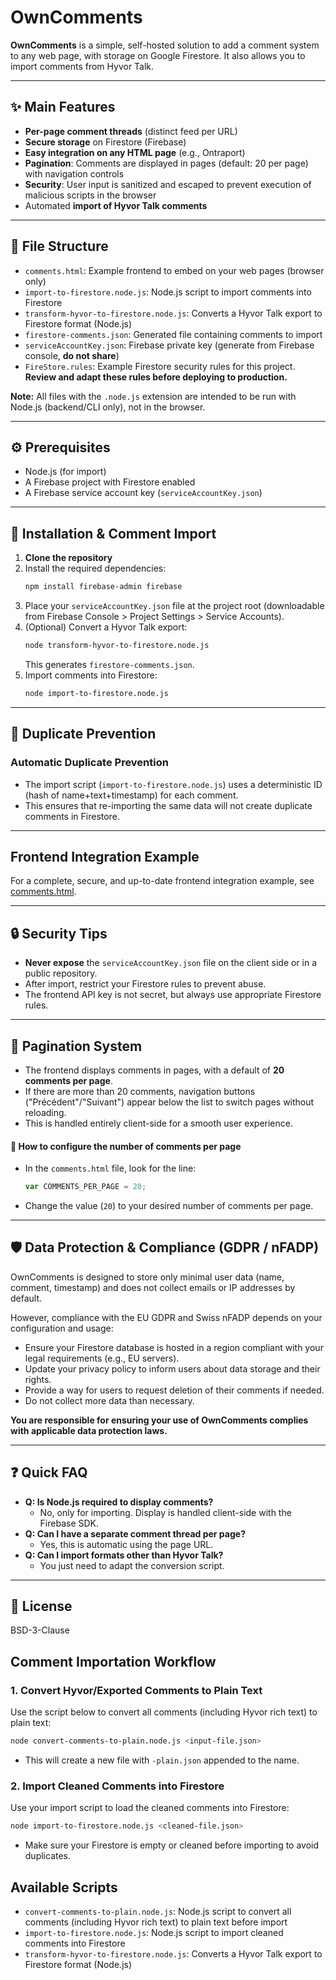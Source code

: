 # OwnComments

**OwnComments** is a simple, self-hosted solution to add a comment system to any web page, with storage on Google Firestore. It also allows you to import comments from Hyvor Talk.

---

## ✨ Main Features
- **Per-page comment threads** (distinct feed per URL)
- **Secure storage** on Firestore (Firebase)
- **Easy integration on any HTML page** (e.g., Ontraport)
- **Pagination**: Comments are displayed in pages (default: 20 per page) with navigation controls
- **Security**: User input is sanitized and escaped to prevent execution of malicious scripts in the browser
- Automated **import of Hyvor Talk comments**

---

## 📁 File Structure
- `comments.html`: Example frontend to embed on your web pages (browser only)
- `import-to-firestore.node.js`: Node.js script to import comments into Firestore
- `transform-hyvor-to-firestore.node.js`: Converts a Hyvor Talk export to Firestore format (Node.js)
- `firestore-comments.json`: Generated file containing comments to import
- `serviceAccountKey.json`: Firebase private key (generate from Firebase console, **do not share**)
- `FireStore.rules`: Example Firestore security rules for this project. **Review and adapt these rules before deploying to production.**

**Note:** All files with the `.node.js` extension are intended to be run with Node.js (backend/CLI only), not in the browser.

---

## ⚙️ Prerequisites
- Node.js (for import)
- A Firebase project with Firestore enabled
- A Firebase service account key (`serviceAccountKey.json`)

---

## 🚀 Installation & Comment Import

1. **Clone the repository**
2. Install the required dependencies:
   ```sh
   npm install firebase-admin firebase
   ```
3. Place your `serviceAccountKey.json` file at the project root (downloadable from Firebase Console > Project Settings > Service Accounts).
4. (Optional) Convert a Hyvor Talk export:
   ```sh
   node transform-hyvor-to-firestore.node.js
   ```
   This generates `firestore-comments.json`.
5. Import comments into Firestore:
   ```sh
   node import-to-firestore.node.js
   ```

---

## 🧹 Duplicate Prevention

### Automatic Duplicate Prevention
- The import script (`import-to-firestore.node.js`) uses a deterministic ID (hash of name+text+timestamp) for each comment.
- This ensures that re-importing the same data will not create duplicate comments in Firestore.

---

## Frontend Integration Example

For a complete, secure, and up-to-date frontend integration example, see [comments.html](./comments.html).

---

## 🔒 Security Tips
- **Never expose** the `serviceAccountKey.json` file on the client side or in a public repository.
- After import, restrict your Firestore rules to prevent abuse.
- The frontend API key is not secret, but always use appropriate Firestore rules.

---

## 📄 Pagination System
- The frontend displays comments in pages, with a default of **20 comments per page**.
- If there are more than 20 comments, navigation buttons ("Précédent"/"Suivant") appear below the list to switch pages without reloading.
- This is handled entirely client-side for a smooth user experience.

#### 🔧 How to configure the number of comments per page
- In the `comments.html` file, look for the line:
  ```js
  var COMMENTS_PER_PAGE = 20;
  ```
- Change the value (`20`) to your desired number of comments per page.

---

## 🛡️ Data Protection & Compliance (GDPR / nFADP)

OwnComments is designed to store only minimal user data (name, comment, timestamp) and does not collect emails or IP addresses by default.

However, compliance with the EU GDPR and Swiss nFADP depends on your configuration and usage:
- Ensure your Firestore database is hosted in a region compliant with your legal requirements (e.g., EU servers).
- Update your privacy policy to inform users about data storage and their rights.
- Provide a way for users to request deletion of their comments if needed.
- Do not collect more data than necessary.

**You are responsible for ensuring your use of OwnComments complies with applicable data protection laws.**

---

## ❓ Quick FAQ
- **Q: Is Node.js required to display comments?**
  - No, only for importing. Display is handled client-side with the Firebase SDK.
- **Q: Can I have a separate comment thread per page?**
  - Yes, this is automatic using the page URL.
- **Q: Can I import formats other than Hyvor Talk?**
  - You just need to adapt the conversion script.

---

## 📝 License
BSD-3-Clause

## Comment Importation Workflow

### 1. Convert Hyvor/Exported Comments to Plain Text
Use the script below to convert all comments (including Hyvor rich text) to plain text:

```sh
node convert-comments-to-plain.node.js <input-file.json>
```
- This will create a new file with `-plain.json` appended to the name.

### 2. Import Cleaned Comments into Firestore
Use your import script to load the cleaned comments into Firestore:

```sh
node import-to-firestore.node.js <cleaned-file.json>
```
- Make sure your Firestore is empty or cleaned before importing to avoid duplicates.

## Available Scripts

- `convert-comments-to-plain.node.js`: Node.js script to convert all comments (including Hyvor rich text) to plain text before import
- `import-to-firestore.node.js`: Node.js script to import cleaned comments into Firestore
- `transform-hyvor-to-firestore.node.js`: Converts a Hyvor Talk export to Firestore format (Node.js)
